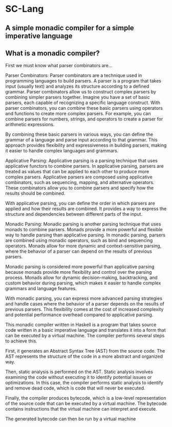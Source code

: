 # SC-Lang

## A simple monadic compiler for a simple imperative language

## What is a monadic compiler?

First we must know what parser combinators are...

Parser Combinators:
Parser combinators are a technique used in programming languages to build parsers. A parser is a program that takes input (usually text) and analyzes its structure according to a defined grammar. Parser combinators allow us to construct complex parsers by combining simpler parsers together.
Imagine you have a set of basic parsers, each capable of recognizing a specific language construct. With parser combinators, you can combine these basic parsers using operators and functions to create more complex parsers. For example, you can combine parsers for numbers, strings, and operators to create a parser for arithmetic expressions.

By combining these basic parsers in various ways, you can define the grammar of a language and parse input according to that grammar. This approach provides flexibility and expressiveness in building parsers, making it easier to handle complex languages and grammars.

Applicative Parsing:
Applicative parsing is a parsing technique that uses applicative functors to combine parsers. In applicative parsing, parsers are treated as values that can be applied to each other to produce more complex parsers.
Applicative parsers are composed using applicative combinators, such as sequencing, mapping, and alternative operators. These combinators allow you to combine parsers and specify how the results should be combined.

With applicative parsing, you can define the order in which parsers are applied and how their results are combined. It provides a way to express the structure and dependencies between different parts of the input.

Monadic Parsing:
Monadic parsing is another parsing technique that uses monads to combine parsers. Monads provide a more powerful and flexible way to handle parsing than applicative parsing.
In monadic parsing, parsers are combined using monadic operators, such as bind and sequencing operators. Monads allow for more dynamic and context-sensitive parsing, where the behavior of a parser can depend on the results of previous parsers.

Monadic parsing is considered more powerful than applicative parsing because monads provide more flexibility and control over the parsing process. Monads allow for dynamic decision-making, backtracking, and custom behavior during parsing, which makes it easier to handle complex grammars and language features.

With monadic parsing, you can express more advanced parsing strategies and handle cases where the behavior of a parser depends on the results of previous parsers. This flexibility comes at the cost of increased complexity and potential performance overhead compared to applicative parsing.

This monadic compiler written in Haskell is a program that takes source code written in a basic imperative language and translates it into a form that can be executed by a virtual machine. The compiler performs several steps to achieve this.

First, it generates an Abstract Syntax Tree (AST) from the source code. The AST represents the structure of the code in a more abstract and organized way.

Then, static analysis is performed on the AST. Static analysis involves examining the code without executing it to identify potential issues or optimizations. In this case, the compiler performs static analysis to identify and remove dead code, which is code that will never be executed.

Finally, the compiler produces bytecode, which is a low-level representation of the source code that can be executed by a virtual machine. The bytecode contains instructions that the virtual machine can interpret and execute.

The generated bytecode can then be run by a virtual machine


